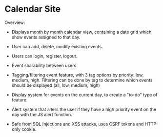 # Calendar Site

Overview:

* Displays month by month calendar view, containing a date grid which show events assigned to that day.

* User can add, delete, modify existing events. 

* Users can login, register, logout. 

* Event sharability between users

* Tagging/filtering event feature, with 3 tag options by priority: low, medium, high. Filtering can be done by tag to determine which events should be displayed (all, low, medium, high)

* Display system for events on the current day, to create a "to-do" type of feature. 

* Alert system that alters the user if they have a high priority event on the day with the JS alert function. 

* Safe from SQL Injections and XSS attacks, uses CSRF tokens and HTTP-only cookie.
